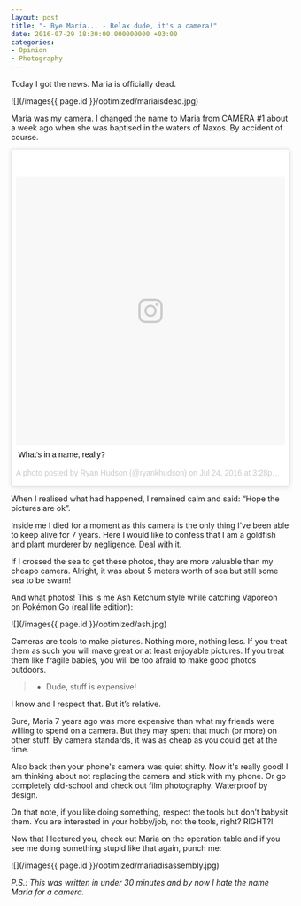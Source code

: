 ```yaml
---
layout: post
title: "- Bye Maria... - Relax dude, it's a camera!"
date: 2016-07-29 18:30:00.000000000 +03:00
categories:
- Opinion
- Photography
---
```

Today I got the news. Maria is officially dead.

![](/images{{ page.id }}/optimized/mariaisdead.jpg)

Maria was my camera. I changed the name to Maria from CAMERA #1 about a week ago when she was baptised in the waters of Naxos. By accident of course.

<blockquote class="instagram-media" data-instgrm-captioned data-instgrm-version="7" style=" background:#FFF; border:0; border-radius:3px; box-shadow:0 0 1px 0 rgba(0,0,0,0.5),0 1px 10px 0 rgba(0,0,0,0.15); margin: 1px; max-width:658px; padding:0; width:99.375%; width:-webkit-calc(100% - 2px); width:calc(100% - 2px);"><div style="padding:8px;"> <div style=" background:#F8F8F8; line-height:0; margin-top:40px; padding:50.0% 0; text-align:center; width:100%;"> <div style=" background:url(data:image/png;base64,iVBORw0KGgoAAAANSUhEUgAAACwAAAAsCAMAAAApWqozAAAABGdBTUEAALGPC/xhBQAAAAFzUkdCAK7OHOkAAAAMUExURczMzPf399fX1+bm5mzY9AMAAADiSURBVDjLvZXbEsMgCES5/P8/t9FuRVCRmU73JWlzosgSIIZURCjo/ad+EQJJB4Hv8BFt+IDpQoCx1wjOSBFhh2XssxEIYn3ulI/6MNReE07UIWJEv8UEOWDS88LY97kqyTliJKKtuYBbruAyVh5wOHiXmpi5we58Ek028czwyuQdLKPG1Bkb4NnM+VeAnfHqn1k4+GPT6uGQcvu2h2OVuIf/gWUFyy8OWEpdyZSa3aVCqpVoVvzZZ2VTnn2wU8qzVjDDetO90GSy9mVLqtgYSy231MxrY6I2gGqjrTY0L8fxCxfCBbhWrsYYAAAAAElFTkSuQmCC); display:block; height:44px; margin:0 auto -44px; position:relative; top:-22px; width:44px;"></div></div> <p style=" margin:8px 0 0 0; padding:0 4px;"> <a href="https://www.instagram.com/p/BIQs-t5j8OL/" style=" color:#000; font-family:Arial,sans-serif; font-size:14px; font-style:normal; font-weight:normal; line-height:17px; text-decoration:none; word-wrap:break-word;" target="_blank">What&#39;s in a name, really?</a></p> <p style=" color:#c9c8cd; font-family:Arial,sans-serif; font-size:14px; line-height:17px; margin-bottom:0; margin-top:8px; overflow:hidden; padding:8px 0 7px; text-align:center; text-overflow:ellipsis; white-space:nowrap;">A photo posted by Ryan Hudson (@ryankhudson) on <time style=" font-family:Arial,sans-serif; font-size:14px; line-height:17px;" datetime="2016-07-24T22:28:17+00:00">Jul 24, 2016 at 3:28pm PDT</time></p></div></blockquote> <script async defer src="//platform.instagram.com/en_US/embeds.js"></script>

When I realised what had happened, I remained calm and said: “Hope the pictures are ok”.

Inside me I died for a moment as this camera is the only thing I've been able to keep alive for 7 years. Here I would like to confess that I am a goldfish and plant murderer by negligence. Deal with it.

If I crossed the sea to get these photos, they are more valuable than my cheapo camera. Alright, it was about 5 meters worth of sea but still some sea to be swam!

And what photos! This is me Ash Ketchum style while catching Vaporeon on Pokémon Go (real life edition):

![](/images{{ page.id }}/optimized/ash.jpg)

Cameras are tools to make pictures. Nothing more, nothing less. If you treat them as such you will make great or at least enjoyable pictures. If you treat them like fragile babies, you will be too afraid to make good photos outdoors.

> - Dude, stuff is expensive!

I know and I respect that. But it’s relative.

Sure, Maria 7 years ago was more expensive than what my friends were willing to spend on a camera. But they may spent that much (or more) on other stuff. By camera standards, it was as cheap as you could get at the time.

Also back then your phone's camera was quiet shitty. Now it's really good! I am thinking about not replacing the camera and stick with my phone. Or go completely old-school and check out film photography. Waterproof by design.

On that note, if you like doing something, respect the tools but don’t babysit them. You are interested in your hobby/job, not the tools, right? RIGHT?!

Now that I lectured you, check out Maria on the operation table and if you see me doing something stupid like that again, punch me:

![](/images{{ page.id }}/optimized/mariadisassembly.jpg)


_P.S.: This was written in under 30 minutes and by now I hate the name Maria for a camera._
